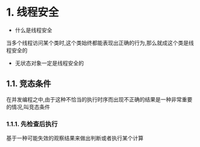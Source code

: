 # 1. 线程安全
- 什么是线程安全

当多个线程访问某个类时,这个类始终都能表现出正确的行为,那么就成这个类是线程安全的

- 无状态对象一定是线程安全的
## 1.1. 竞态条件
在并发编程之中,由于这种不恰当的执行时序而出现不正确的结果是一种非常重要的情况,叫竞态条件

### 1.1.1. 先检查后执行
基于一种可能失效的观察结果来做出判断或者执行某个计算

